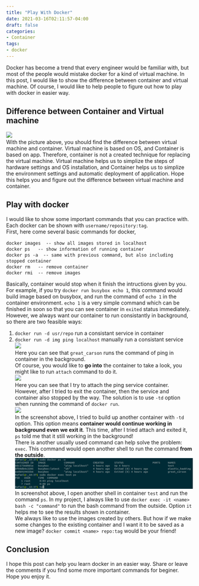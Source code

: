 ```yaml
---
title: "Play With Docker"
date: 2021-03-16T02:11:57-04:00
draft: false
categories:
- Container
tags:
- docker
---
```


Docker has become a trend that every engineer would be familiar with, but most of the people would mistake docker for a kind of virtual machine. In this post, I would like to show the difference between container and virtual machine. Of course, I would like to help people to figure out how to play with docker in easier way.

## Difference between Container and Virtual machine
![](/3-16-21/diff-container-vm.png)  
With the picture above, you should find the difference between virtual machine and container. Virtual machine is based on OS, and Container is based on app. Therefore, container is not a created technique for replacing the virtual machine. Virtual machine helps us to simplize the steps of hardware settings and OS installation, and Container helps us to simplize the environment settings and automatic deployment of application. Hope this helps you and figure out the difference between virtual machine and container.

## Play with docker
I would like to show some important commands that you can practice with.  
Each docker can be shown with `username/repository:tag`.  
First, here come several basic commands for docker,  
```
docker images  -- show all images stored in localhost
docker ps   -- show information of running container
docker ps -a  -- same with previous command, but also including stopped container
docker rm   -- remove container
docker rmi  -- remove images
```
Basically, container would stop when it finish the intructions given by you. For example, if you try `docker run busybox echo 1`, this command would build image based on busybox, and run the command of `echo 1` in the container environment. `echo 1` is a very simple command which can be finished in soon so that you can see container in `exited` status immediately. However, we always want our container to run consistantly in background, so there are two feasible ways:  
1. `docker run -d usr/repo`
run a consistant service in container
2. `docker run -d img ping localhost`
manually run a consistant service  
![](/3-16-21/docker-d.png)  
Here you can see that `great_carson` runs the command of ping in container in the background.  
Of course, you would like to **go into** the container to take a look, you might like to run `attach` command to do it.  
![](/3-16-21/docker-attach.png)  
Here you can see that I try to attach the ping service container. However, after I tried to exit the container, then the service and container also stopped by the way. The solution is to use `-td` option when running the command of `docker run`.  
![](/3-16-21/docker-attach-td.png)  
In the screenshot above, I tried to build up another container with `-td` option. This option means **container would continue working in background even we exit it**. This time, after I tried attach and exited it, `ps` told me that it still working in the background!  
There is another usually used command can help solve the problem: `exec`. This command would open another shell to run the command **from the outside**.  
![](/static/3-16-21/docker-exec.png)  
In screenshot above, I open another shell in container `test` and run the command `ps`. In my project, I always like to use `docker exec -it <name> bash -c "command"` to run the bash command from the outside. Option `it` helps me to see the results shown in container.  
We always like to use the images created by others. But how if we make some changes to the existing container and I want it to be saved as a new image? `docker commit <name> repo:tag` would be your friend!

## Conclusion
I hope this post can help you learn docker in an easier way. Share or leave the comments if you find some more important commands for beginer. Hope you enjoy it.